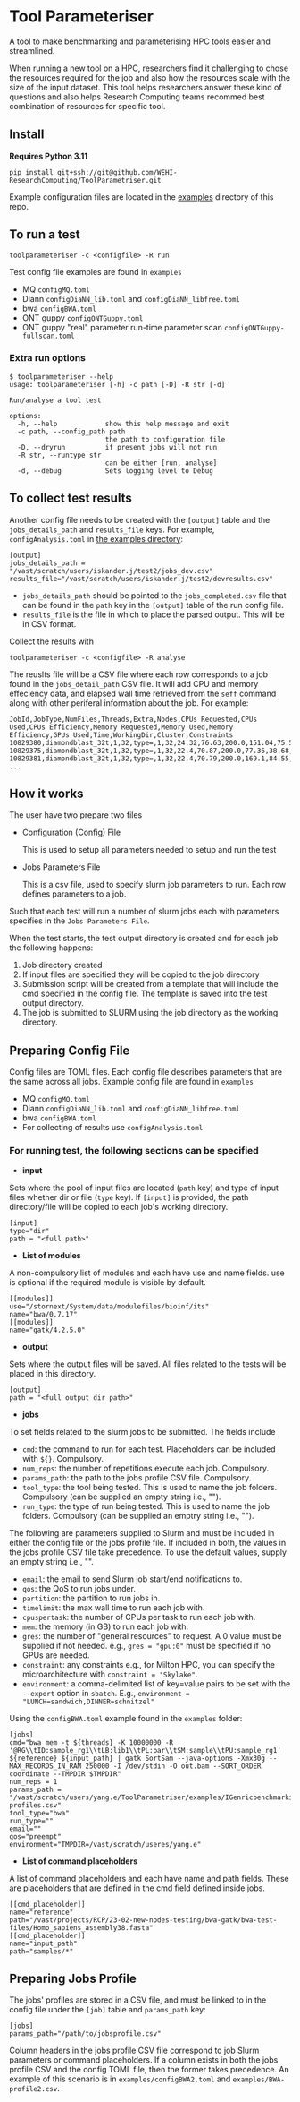 # Tool Parameteriser
A tool to make benchmarking and parameterising HPC tools easier and streamlined.

When running a new tool on a HPC, researchers find it challenging to chose the resources required for the job and also how the resources scale with the size of the input dataset. This tool helps researchers answer these kind of questions and also helps Research Computing teams recommed best combination of resources for specific tool.

## Install
**Requires Python 3.11**
```
pip install git+ssh://git@github.com/WEHI-ResearchComputing/ToolParametriser.git
```

Example configuration files are located in the [examples](https://github.com/WEHI-ResearchComputing/ToolParametriser/tree/main/examples) directory of this repo.

## To run a test
```
toolparameteriser -c <configfile> -R run
```
Test config file examples are found in `examples`
* MQ `configMQ.toml`
* Diann `configDiaNN_lib.toml` and `configDiaNN_libfree.toml`
* bwa `configBWA.toml`
* ONT guppy `configONTGuppy.toml`
* ONT guppy "real" parameter run-time parameter scan `configONTGuppy-fullscan.toml`

### Extra run options
```
$ toolparameteriser --help
usage: toolparameteriser [-h] -c path [-D] -R str [-d]

Run/analyse a tool test

options:
  -h, --help            show this help message and exit
  -c path, --config_path path
                        the path to configuration file
  -D, --dryrun          if present jobs will not run
  -R str, --runtype str
                        can be either [run, analyse]
  -d, --debug           Sets logging level to Debug
```

## To collect test results

Another config file needs to be created with the `[output]` table and the `jobs_details_path` and `results_file` keys. For example, `configAnalysis.toml` in [the examples directory](https://github.com/WEHI-ResearchComputing/ToolParametriser/blob/main/examples/configAnalysis.toml):
```
[output]
jobs_details_path = "/vast/scratch/users/iskander.j/test2/jobs_dev.csv" 
results_file="/vast/scratch/users/iskander.j/test2/devresults.csv"
```
* `jobs_details_path` should be pointed to the `jobs_completed.csv` file that can be found in the `path` key in the `[output]` table of the run config file.
* `results_file` is the file in which to place the parsed output. This will be in CSV format.

Collect the results with
```
toolparameteriser -c <configfile> -R analyse
```
The reuslts file will be a CSV file where each row corresponds to a job found in the `jobs_detail_path` CSV file. It will add CPU and memory effeciency data, and elapsed wall time retrieved from the `seff` command along with other periferal information about the job. For example:
```
JobId,JobType,NumFiles,Threads,Extra,Nodes,CPUs Requested,CPUs Used,CPUs Efficiency,Memory Requested,Memory Used,Memory Efficiency,GPUs Used,Time,WorkingDir,Cluster,Constraints
10829380,diamondblast_32t,1,32,type=,1,32,24.32,76.63,200.0,151.04,75.52,0,2000,nan,milton,Broadwell
10829375,diamondblast_32t,1,32,type=,1,32,22.4,70.87,200.0,77.36,38.68,0,2151,nan,milton,Broadwell
10829381,diamondblast_32t,1,32,type=,1,32,22.4,70.79,200.0,169.1,84.55,0,2171,nan,milton,Broadwell
...
```

## How it works
The user have two prepare two files
* Configuration (Config) File

    This is used to setup all parameters needed to setup and run the test
* Jobs Parameters File

    This is a csv file, used to specify slurm job parameters to run. Each row defines parameters to a job.
    
Such that each test will run a number of slurm jobs each with parameters specifies in the `Jobs Parameters File`.

When the test starts, the test output directory is created and for each job the following happens:
1. Job directory created
2. If input files are specified they will be copied to the job directory
3. Submission script will be created from a template that will include the cmd specified in the config file. The template is saved into the test output directory.
4. The job is submitted to SLURM using the job directory as the working directory.

## Preparing Config File
Config files are TOML files. Each config file describes parameters that are the same across all jobs. Example config file are found in `examples`
* MQ `configMQ.toml`
* Diann `configDiaNN_lib.toml` and `configDiaNN_libfree.toml`
* bwa `configBWA.toml`
* For collecting of results use `configAnalysis.toml`

### For running test, the following sections can be specified

* **input**

Sets where the pool of input files are located (`path` key) and type of input files whether dir or file (`type` key). If `[input]` is provided, the path directory/file will be copied to each job's working directory.

```
[input]
type="dir"
path = "<full path>"
```

* **List of modules**

A non-compulsory list of modules and each have use and name fields. use is optional if the required module is visible by default.
```
[[modules]]
use="/stornext/System/data/modulefiles/bioinf/its"
name="bwa/0.7.17"
[[modules]]
name="gatk/4.2.5.0"
```

* **output**

Sets where the output files will be saved. All files related to the tests will be placed in this directory.
```
[output]
path = "<full output dir path>" 
```

* **jobs**

To set fields related to the slurm jobs to be submitted. The fields include
* `cmd`: the command to run for each test. Placeholders can be included with `${}`. Compulsory.
* `num_reps`: the number of repetitions execute each job. Compulsory.
* `params_path`: the path to the jobs profile CSV file. Compulsory.
* `tool_type`: the tool being tested. This is used to name the job folders. Compulsory (can be supplied an empty string i.e., "").
* `run_type`: the type of run being tested. This is used to name the job folders. Compulsory (can be supplied an emptry string i.e., "").

The following are parameters supplied to Slurm and must be included in either the config file or the jobs profile file. If included in both, the values in the jobs profile CSV file take precedence. To use the default values, supply an empty string i.e., "".
* `email`: the email to send Slurm job start/end notifications to.
* `qos`: the QoS to run jobs under.
* `partition`: the partition to run jobs in.
* `timelimit`: the max wall time to run each job with.
* `cpuspertask`: the number of CPUs per task to run each job with.
* `mem`: the memory (in GB) to run each job with.
* `gres`: the number of "general resources" to request. A 0 value must be supplied if not needed. e.g., `gres = "gpu:0"` must be specified if no GPUs are needed.
* `constraint`: any constraints e.g., for Milton HPC, you can specify the microarchitecture with `constraint = "Skylake"`.
* `environment`: a comma-delimited list of key=value pairs to be set with the `--export` option in `sbatch`. E.g., `environment = "LUNCH=sandwich,DINNER=schnitzel"`

Using the `configBWA.toml` example found in the `examples` folder:
```
[jobs]
cmd="bwa mem -t ${threads} -K 10000000 -R '@RG\\tID:sample_rg1\\tLB:lib1\\tPL:bar\\tSM:sample\\tPU:sample_rg1' ${reference} ${input_path} | gatk SortSam --java-options -Xmx30g --MAX_RECORDS_IN_RAM 250000 -I /dev/stdin -O out.bam --SORT_ORDER coordinate --TMPDIR $TMPDIR"
num_reps = 1 
params_path = "/vast/scratch/users/yang.e/ToolParametriser/examples/IGenricbenchmarking-profiles.csv" 
tool_type="bwa"
run_type=""
email=""
qos="preempt"
environment="TMPDIR=/vast/scratch/useres/yang.e"
```

* **List of command placeholders**

A list of command placeholders and each have name and path fields. These are placeholders that are defined in the cmd field defined inside jobs.
```
[[cmd_placeholder]]
name="reference"
path="/vast/projects/RCP/23-02-new-nodes-testing/bwa-gatk/bwa-test-files/Homo_sapiens_assembly38.fasta"
[[cmd_placeholder]]
name="input_path"
path="samples/*"
```

## Preparing Jobs Profile
The jobs' profiles are stored in a CSV file, and must be linked to in the config file under the `[job]` table and `params_path` key:
```
[jobs]
params_path="/path/to/jobsprofile.csv"
```
Column headers in the jobs profile CSV file correspond to job Slurm parameters or command placeholders. If a column exists in both the jobs profile CSV and the config TOML file, then the former takes precedence. An example of this scenario is in `examples/configBWA2.toml` and `examples/BWA-profile2.csv`.

